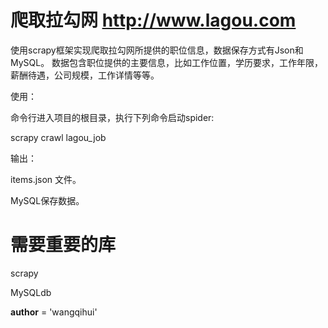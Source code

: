 # 爬取拉勾网 http://www.lagou.com

使用scrapy框架实现爬取拉勾网所提供的职位信息，数据保存方式有Json和MySQL。
数据包含职位提供的主要信息，比如工作位置，学历要求，工作年限，薪酬待遇，公司规模，工作详情等等。

使用：

命令行进入项目的根目录，执行下列命令启动spider:

scrapy crawl lagou_job

输出：

items.json 文件。

MySQL保存数据。

# 需要重要的库 

scrapy

MySQLdb


__author__ = 'wangqihui'
